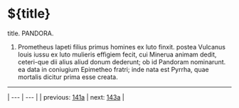 # ${title}

title. PANDORA.



1. Prometheus Iapeti filius primus homines ex luto finxit. postea Vulcanus Iouis iussu ex luto mulieris effigiem fecit, cui Minerua animam dedit, ceteri-que dii alius aliud donum dederunt; ob id Pandoram nominarunt. ea data in coniugium Epimetheo fratri; inde nata est Pyrrha, quae mortalis dicitur prima esse creata.



---

| --- | --- |
| previous: [141a](../141a/) | next: [143a](../143a/) |